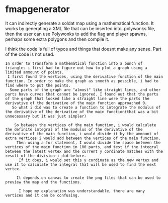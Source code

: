 # fmapgenerator

It can indirectly generate a soldat map using a mathematical function.
  It works by generating a XML file that can be inserted into .polywonks file, then the user can use Polywonks to add the flag and player spawns, perhaps some extra polygons and then compile it.
  
   I think the code is full of typos and things that doesnt make any sense.
    Part of the code is not used.
    
    In order to transform a mathematical function into a bunch of triangles i first had to figure out how to plot a graph using a limited ammount of points.
     I first found the vertices, using the derivative function of the main function. In order to make the graph as smooth as possible, i had to find where to put the points.
      Some parts of the graph are "almost" like straight lines, and other parts have curves that cannot be ignored. I found out that the parts of the graph that looked like a straight line were the parts the derivative of the derivative of the main function approached 0.
       So what i did was to create a function to integrate the modulus of the derivative of the derivative of the main function(that was a bit unnecessary but it was just simpler)
       
        So between the vertices of the main function, i would calculate the definite integral of the modulus of the derivative of the derivative of the main function, i would divide it by the ammount of extra vertices i would add between the vertices of the main function.
         Then using a for statement, I would divide the space between the vertices of the main function in 100 parts, and test if the integral between the latest vertex and the current y cordinate matches with the result of the division i did before.
          If it does, i would set this y cordinate as the new vertex and use it to calculate the integral that will be used to find the next vertex.
          
         It depends on canvas to create the png files that can be used to preview the map and the functions.
         
          I hope my explanation was understandable, there are many vertices and it can be confusing.
